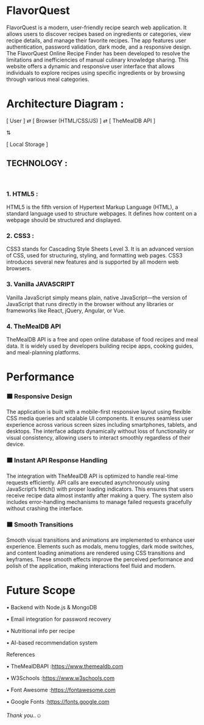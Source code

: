 <h1>FlavorQuest</h1>
<P>FlavorQuest is a modern, user-friendly recipe search web application. It allows users to discover 
recipes based on ingredients or categories, view recipe details, and manage their favorite recipes. 
The app features user authentication, password validation, dark mode, and a  responsive    design. 
The FlavorQuest Online Recipe Finder has been developed to resolve the limitations and 
inefficiencies of manual culinary knowledge sharing. This website offers a dynamic and 
responsive user interface that allows individuals to explore recipes using specific ingredients or by 
browsing through various meal categories. </P>

<h1>Architecture Diagram : </h1>
<p>[ User ] ⇄ [ Browser (HTML/CSS/JS) ] ⇄ [ TheMealDB API ] </p>
<p>⇅</p> 
<p>[ Local Storage ]</p>

<h2>TECHNOLOGY : </h2></br>
<h3>1. HTML5 : </h3>
<p>HTML5 is the fifth version of Hypertext Markup Language (HTML), a standard language used 
to structure webpages. It defines how content on a webpage should be structured and displayed. </p>

<h3>2. CSS3 :</h3>
<p>CSS3 stands for Cascading Style Sheets Level 3. It is an advanced version of CSS, used for 
structuring, styling, and formatting web pages. CSS3 introduces several new features and is 
supported by all modern web browsers.</p>

<h3>3. Vanilla JAVASCRIPT </h3>
<p>Vanilla JavaScript simply means plain, native JavaScript—the version of JavaScript that runs 
directly in the browser without any libraries or frameworks like React, jQuery, Angular, or Vue.</p>

<h3>4. TheMealDB API </h3>
<p>TheMealDB API is a free and open online database of food recipes and meal data. It is widely 
used by developers building recipe apps, cooking guides, and meal-planning platforms. </p>

 <h1>Performance </h1>
<h3>🟧 Responsive Design </h3>
<p>The application is built with a mobile-first responsive layout using flexible CSS media queries and 
scalable UI components. It ensures seamless user experience across various screen sizes including 
smartphones, tablets, and desktops. The interface adapts dynamically without loss of functionality 
or visual consistency, allowing users to interact smoothly regardless of their device. </p>

<h3>🟧 Instant API Response Handling </h3>
<p>The integration with TheMealDB API is optimized to handle real-time requests efficiently. API 
calls are executed asynchronously using JavaScript’s fetch() with proper loading indicators. This 
ensures that users receive recipe data almost instantly after making a query. The system also 
includes error-handling mechanisms to manage failed requests gracefully without crashing the 
interface. </p>
<h3>🟧 Smooth Transitions </h3>
<p>Smooth visual transitions and animations are implemented to enhance user experience. Elements 
such as modals, menu toggles, dark mode switches, and content loading animations are rendered 
using CSS transitions and keyframes. These smooth effects improve the perceived performance 
and polish of the application, making interactions feel fluid and modern. </p>

<h1>Future Scope </h1>
<p>• Backend with Node.js & MongoDB </p
<p>• Email integration for password recovery </p
<p>• Nutritional info per recipe </p
<p>• AI-based recommendation system </p


<h1>References</h1>
<p>• TheMealDBAPI :<a href="https://www.themealdb.com">https://www.themealdb.com</a></p>
<p>• W3Schools  :<a href="https://www.w3schools.com" >https://www.w3schools.com</a> </p>
<p>• Font Awesome :<a href="https://fontawesome.com" >https://fontawesome.com</a></p>
<p>• Google Fonts :<a href="https://fonts.google.com" >https://fonts.google.com</a> </p>

<h6>Thank you..☺️</h6>
